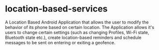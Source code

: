 # location-based-services
A Location Based Android Application that allows the user to modify the behavior of its phone based on certain location. The Application allows it's users to change certain settings (such as changing Profiles, Wi-Fi state, Bluetooth state etc.), create location-based reminders and schedule messages to be sent on entering or exiting a geofence.
